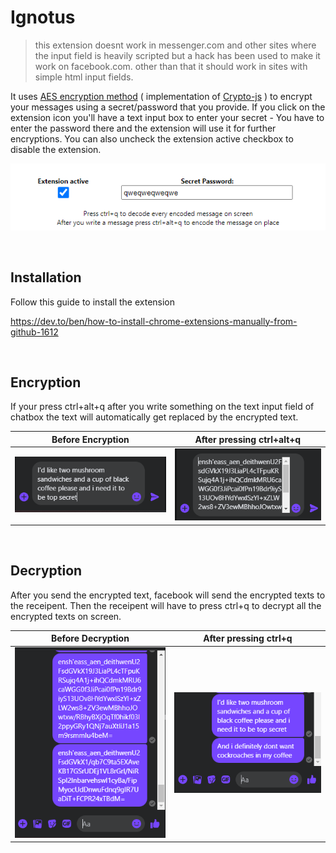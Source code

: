 # Ignotus

> this extension doesnt work in messenger.com and other sites where the input field is  heavily scripted but a hack has been used to make it work on facebook.com. other than that it should work in sites with simple html input fields.  

It uses [AES encryption method](https://en.wikipedia.org/wiki/Advanced_Encryption_Standard) ( implementation of [Crypto-js](https://cryptojs.gitbook.io/docs/#ciphers) ) to encrypt your messages using a secret/password that you provide. If you click on the extension icon you'll have a text input box to enter your secret - You have to enter the password there and the extension will use it for further encryptions. You can also uncheck the extension active checkbox to disable the extension.

![Popup](/images/extension_popup.PNG "Popup")

<br>

## Installation

Follow this guide to install the extension

https://dev.to/ben/how-to-install-chrome-extensions-manually-from-github-1612

<br>

## Encryption

If your press ctrl+alt+q after you write something on the text input field of chatbox the text will automatically get replaced by the encrypted text. 

Before Encryption             |  After pressing ctrl+alt+q
:-------------------------:|:-------------------------:
![Before Encryption](/images/before_encrypt.PNG "Before Encryption")  |  ![After Encryption](/images/after_encrypt.PNG "After Encryption")
<br>



## Decryption

After you send the encrypted text, facebook will send the encrypted texts to the receipent. Then the receipent will have to press ctrl+q to decrypt all the encrypted texts on screen. 

Before Decryption             |  After pressing ctrl+q
:-------------------------:|:-------------------------:
![Before Decryption](/images/before_decrypt.PNG "Before Encryption")  |  ![After Decryption](/images/after_decrypt.PNG "After Encryption")
